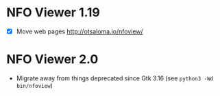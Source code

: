 NFO Viewer 1.19
===============

* [x] Move web pages <http://otsaloma.io/nfoview/>

NFO Viewer 2.0
==============

* Migrate away from things deprecated since Gtk 3.16 (see
  `python3 -Wd bin/nfoview`)
